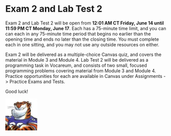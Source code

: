 # Exam 2 and Lab Test 2

Exam 2 and Lab Test 2 will be open from **12:01 AM CT Friday, June 14 until
11:59 PM CT Monday, June 17**. Each has a 75-minute time limit, and you can can
each in any 75-minute time period that begins no earlier than the opening time
and ends no later than the closing time. You must complete each in one sitting,
and you may not use any outside resources on either.

Exam 2 will be delivered as a multiple-choice Canvas quiz, and covers the
material in Module 3 and Module 4. Lab Test 2 will be delivered as a
programming task in Vocareum, and consists of two small, focused programming
problems covering material from Module 3 and Module 4. Practice opportunities
for each are available in Canvas under Assignments -> Practice Exams and Tests.

Good luck!

<img src="../../../img/rags.jpg" width="100">

